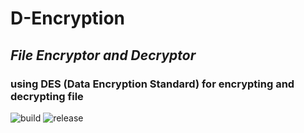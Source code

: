 # D-Encryption
## *File Encryptor and Decryptor*
### using DES (Data Encryption Standard) for encrypting and decrypting file
![build](https://github.com/elmerhd/D-Encryption/workflows/Java%20CI/badge.svg?branch=master)
![release](https://github.com/elmerhd/D-Encryption/workflows/Create%20Release/badge.svg)
